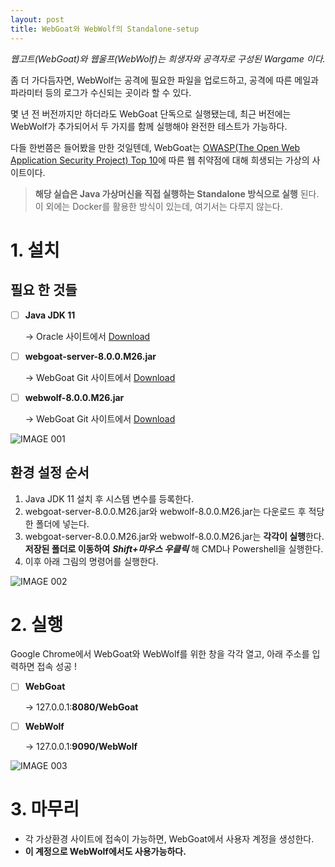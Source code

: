 ```yaml
---
layout: post
title: WebGoat와 WebWolf의 Standalone-setup
---
```



*웹고트(WebGoat)와 웹울프(WebWolf)는 희생자와 공격자로 구성된 Wargame 이다.*

좀 더 가다듬자면, WebWolf는 공격에 필요한 파일을 업로드하고, 공격에 따른 메일과 파라미터 등의 로그가 수신되는 곳이라 할 수 있다.

몇 년 전 버전까지만 하더라도 WebGoat 단독으로 실행됐는데, 최근 버전에는 WebWolf가 추가되어서 두 가지를 함께 실행해야 완전한 테스트가 가능하다.

다들 한번쯤은 들어봤을 만한 것일텐데, WebGoat는 <a href="https://owasp.org/www-project-top-ten/">OWASP(The Open Web Application Security Project) Top 10</a>에 따른 웹 취약점에 대해 희생되는 가상의 사이트이다.



> **해당 실습은 Java 가상머신을 직접 실행하는 Standalone 방식으로 실행**
> 된다. 이 외에는 Docker를 활용한 방식이 있는데, 여기서는 다루지 않는다.



# 1. 설치

## 필요 한 것들

- [ ] **Java JDK 11**

  -> Oracle 사이트에서 <a href="https://www.oracle.com/kr/java/technologies/javase-jdk11-downloads.html">Download</a>

- [ ] **webgoat-server-8.0.0.M26.jar**

  -> WebGoat Git 사이트에서 <a href="https://github.com/WebGoat/WebGoat/releases/tag/v8.0.0.M26">Download</a>

- [ ] **webwolf-8.0.0.M26.jar**

  -> WebGoat Git 사이트에서 <a href="https://github.com/WebGoat/WebGoat/releases/tag/v8.0.0.M26">Download</a>



![IMAGE 001](https://user-images.githubusercontent.com/52769104/103536528-0a6fd080-4ed6-11eb-8fb6-e852644dc998.png)

## 환경 설정 순서

1. Java JDK 11 설치 후 시스템 변수를 등록한다.
2. webgoat-server-8.0.0.M26.jar와 webwolf-8.0.0.M26.jar는 다운로드 후 적당한 폴더에 넣는다.
3. webgoat-server-8.0.0.M26.jar와 webwolf-8.0.0.M26.jar는 **각각이 실행**한다. **저장된 폴더로 이동하여** ***Shift+마우스 우클릭*** 해 CMD나 Powershell을 실행한다.
4. 이후 아래 그림의 명령어를 실행한다.



![IMAGE 002](https://user-images.githubusercontent.com/52769104/103536532-0b086700-4ed6-11eb-8488-83fc8ae8a465.png)



# 2. 실행

Google Chrome에서 WebGoat와 WebWolf를 위한 창을 각각 열고, 아래 주소를 입력하면 접속 성공 !



- [ ] **WebGoat**

  -> 127.0.0.1:**8080/WebGoat**

- [ ] **WebWolf**

  -> 127.0.0.1:**9090/WebWolf**



![IMAGE 003](https://user-images.githubusercontent.com/52769104/103536534-0ba0fd80-4ed6-11eb-9e8a-a3291a45a289.png)





# 3. 마무리

- 각 가상환경 사이트에 접속이 가능하면, WebGoat에서 사용자 계정을 생성한다.
- **이 계정으로 WebWolf에서도 사용가능하다.**

